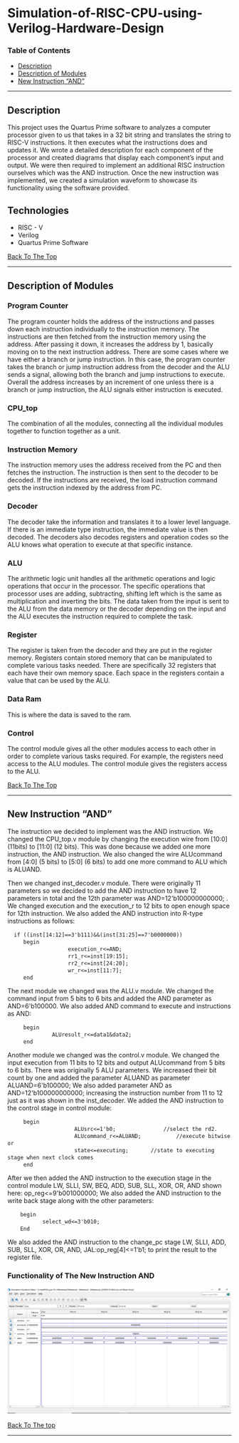  # Simulation-of-RISC-CPU-using-Verilog-Hardware-Design

### Table of Contents

- [Description](#description)
- [Description of Modules](#description-of-modules)
- [New Instruction “AND”](#new-instruction-and)

---

## Description

This project uses the Quartus Prime software to analyzes a computer processor given to us that takes in a 32 bit string and translates the string to RISC-V instructions. It then executes what the instructions does and updates it. We wrote a detailed description for each component of the processor and created diagrams that display each component’s input and output. We were then required to implement an additional RISC instruction ourselves which was the AND instruction. Once the new instruction was implemented, we created a simulation waveform to showcase its functionality using the software provided.

## Technologies

- RISC - V
- Verilog
- Quartus Prime Software

[Back To The Top](#simulation-of-risc-cpu-using-verilog-hardware-design)

---

## Description of Modules

### Program Counter

The program counter holds the address of the instructions and passes down each instruction individually to the instruction memory. The instructions are then fetched from the instruction memory using the address. After passing it down, it increases the address by 1, basically moving on to the next instruction address. There are some cases where we have either a branch or jump instruction. In this case, the program counter takes the branch or jump instruction address from the decoder and the ALU sends a signal, allowing both the branch and jump instructions to execute. Overall the address increases by an increment of one unless there is a branch or jump instruction, the ALU signals either instruction is executed.

### CPU_top

The combination of all the modules, connecting all the individual modules together to function together as a unit.

### Instruction Memory

The instruction memory uses the address received from the PC and then fetches the instruction. The instruction is then sent to the decoder to be decoded. If the instructions are received, the load instruction command gets the instruction indexed by the address from PC.
 

### Decoder

The decoder take the information and translates it to a lower level language. If there is an immediate type instruction, the immediate value is then decoded. The decoders also decodes registers and operation codes so the ALU knows what operation to execute at that specific instance.

### ALU

The arithmetic logic unit handles all the arithmetic operations and logic operations that occur in the processor. The specific operations that processor uses are adding, subtracting, shifting left which is the same as multiplication and inverting the bits. The data taken from the input is sent to the ALU from the data memory or the decoder depending on the input and the ALU executes the instruction required to complete the task.
 

### Register

The register is taken from the decoder and they are put in the register memory. Registers contain stored memory that can be manipulated to complete various tasks needed. There are specifically 32 registers that each have their own memory space. Each space in the registers contain a value that can be used by the ALU.

### Data Ram

This is where the data is saved to the ram.

### Control

The control module gives all the other modules access to each other in order to complete various tasks required. For example, the registers need access to the ALU modules. The control module gives the registers access to the ALU.

[Back To The Top](#simulation-of-risc-cpu-using-verilog-hardware-design)

---

## New Instruction “AND”

The instruction we decided to implement was the AND instruction. We changed the CPU_top.v module by changing the execution wire from [10:0] (11bits) to [11:0] (12 bits). This was done because we added one more instruction, the AND instruction. We also changed the wire ALUcommand from [4:0] (5 bits) to [5:0] (6 bits) to add one more command to ALU which is ALUAND.

Then we changed inst_decoder.v module. There were originally 11 parameters so we decided to add the AND instruction to have 12 parameters in total and the 12th parameter was AND=12'b100000000000; . We changed execution and the execution_r to 12 bits to open enough space for 12th instruction. We also added the AND instruction into R-type instructions as follows:

      if ((inst[14:12]==3'b111)&&(inst[31:25]==7'b0000000))
         begin
                       execution_r<=AND;
                       rr1_r<=inst[19:15];
                       rr2_r<=inst[24:20]; 
                       wr_r<=inst[11:7];
         end

The next module we changed was the ALU.v module. We changed the command input from 5 bits to 6 bits and added the AND parameter as AND=6'b100000. We also added AND command to execute and instructions as
AND:

         begin
                  ALUresult_r<=data1&data2;
         end

Another module we changed was the control.v module. We changed the input execution from 11 bits to 12 bits and output ALUcommand from 5 bits to 6 bits. There was originally 5 ALU parameters. We increased their bit count by one and added the parameter ALUAND as  parameter ALUAND=6'b100000; We also added parameter AND as  AND=12'b100000000000; increasing the instruction number from 11 to 12 just as it was shown in the inst_decoder. We added the AND instruction to the control stage in control module:    

         begin
                         ALUsrc<=1'b0; 		         //select the rd2.
                         ALUcommand_r<=ALUAND;           //execute bitwise or
                         state<=executing;		 //state to executing stage when next clock comes
         end

After we then added the AND instruction to the execution stage in the control module LW, SLLI, SW, BEQ, ADD, SUB, SLL, XOR, OR, AND shown here: op_reg<=9'b001000000;
We also added the AND instruction to the write back stage along with the other parameters: 

        begin
     	       select_wd<=3'b010; 
        End

We also added the AND instruction to the change_pc stage LW, SLLI, ADD, SUB, SLL, XOR, OR, AND, JAL:op_reg[4]<=1'b1; to print the result to the register file.

### Functionality of The New Instruction AND

![Project Image](Simulation-of-AND.jpg)


[Back To The top](#simulation-of-risc-cpu-using-verilog-hardware-design)

---

